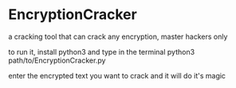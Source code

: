 # EncryptionCracker
a cracking tool that can crack any encryption, master hackers only

to run it, install python3 and type in the terminal
python3 path/to/EncryptionCracker.py

enter the encrypted text you want to crack and it will do it's magic
